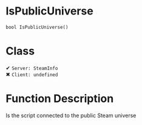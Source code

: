 # IsPublicUniverse
```
bool IsPublicUniverse()
```
# Class
✔ `Server: SteamInfo`  
✖ `Client: undefined`  

# Function Description
Is the script connected to the public Steam universe
